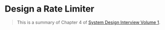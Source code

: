# Design a Rate Limiter

> This is a summary of Chapter 4 of [System Design Interview Volume 1](https://www.amazon.com/System-Design-Interview-insiders-Second/dp/B08CMF2CQF/).

